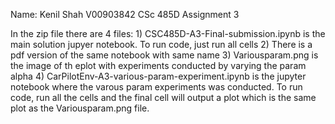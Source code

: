 Name: Kenil Shah
V00903842
CSc 485D Assignment 3

In the zip file there are 4 files:
	1) CSC485D-A3-Final-submission.ipynb is the main solution jupyer notebook. To run code, just run all cells
	2) There is a pdf version of the same notebook with same name
	3) Variousparam.png is the image of th eplot with experiments conducted by varying the param alpha
	4) CarPilotEnv-A3-various-param-experiment.ipynb is the jupyter notebook where the varous param experiments was conducted.
	   To run code, run all the cells and the final cell will output a plot which is the same plot as the Variousparam.png file.


 

